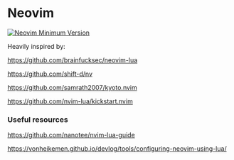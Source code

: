 # Neovim

[![Neovim Minimum Version](https://img.shields.io/badge/Neovim-0.5+-blueviolet.svg?style=flat-square&logo=Neovim&logoColor=white)](https://github.com/neovim/neovim)


Heavily inspired by:

https://github.com/brainfucksec/neovim-lua

https://github.com/shift-d/nv

https://github.com/samrath2007/kyoto.nvim

https://github.com/nvim-lua/kickstart.nvim


### Useful resources
https://github.com/nanotee/nvim-lua-guide

https://vonheikemen.github.io/devlog/tools/configuring-neovim-using-lua/
